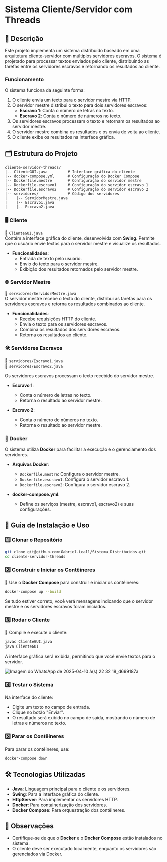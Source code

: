 # Sistema Cliente/Servidor com Threads

## 📖 Descrição

Este projeto implementa um sistema distribuído baseado em uma arquitetura cliente-servidor com múltiplos servidores escravos. O sistema é projetado para processar textos enviados pelo cliente, distribuindo as tarefas entre os servidores escravos e retornando os resultados ao cliente.

### Funcionamento

O sistema funciona da seguinte forma:

1. O cliente envia um texto para o servidor mestre via HTTP.
2. O servidor mestre distribui o texto para dois servidores escravos:
   - **Escravo 1**: Conta o número de letras no texto.
   - **Escravo 2**: Conta o número de números no texto.
3. Os servidores escravos processam o texto e retornam os resultados ao servidor mestre.
4. O servidor mestre combina os resultados e os envia de volta ao cliente.
5. O cliente exibe os resultados na interface gráfica.

## 🗂️ Estrutura do Projeto

```
cliente-servidor-threads/
|-- ClienteGUI.java         # Interface gráfica do cliente
|-- docker-compose.yml      # Configuração do Docker Compose
|-- Dockerfile.mestre       # Configuração do servidor mestre
|-- Dockerfile.escravo1     # Configuração do servidor escravo 1
|-- Dockerfile.escravo2     # Configuração do servidor escravo 2
|-- servidores/             # Código dos servidores
|    |-- ServidorMestre.java
|    |-- Escravo1.java
|    |-- Escravo2.java
```

### 🖥️ Cliente

📂 `ClienteGUI.java`  
Contém a interface gráfica do cliente, desenvolvida com **Swing**. Permite que o usuário envie textos para o servidor mestre e visualize os resultados.

- **Funcionalidades**:
  - Entrada de texto pelo usuário.
  - Envio do texto para o servidor mestre.
  - Exibição dos resultados retornados pelo servidor mestre.

### 🌐 Servidor Mestre

📂 `servidores/ServidorMestre.java`  
O servidor mestre recebe o texto do cliente, distribui as tarefas para os servidores escravos e retorna os resultados combinados ao cliente.

- **Funcionalidades**:
  - Recebe requisições HTTP do cliente.
  - Envia o texto para os servidores escravos.
  - Combina os resultados dos servidores escravos.
  - Retorna os resultados ao cliente.

### 🛠️ Servidores Escravos

📂 `servidores/Escravo1.java`  
📂 `servidores/Escravo2.java`  

Os servidores escravos processam o texto recebido do servidor mestre.

- **Escravo 1**:
  - Conta o número de letras no texto.
  - Retorna o resultado ao servidor mestre.

- **Escravo 2**:
  - Conta o número de números no texto.
  - Retorna o resultado ao servidor mestre.

### 🐳 Docker

O sistema utiliza **Docker** para facilitar a execução e o gerenciamento dos servidores.

- **Arquivos Docker**:
  - `Dockerfile.mestre`: Configura o servidor mestre.
  - `Dockerfile.escravo1`: Configura o servidor escravo 1.
  - `Dockerfile.escravo2`: Configura o servidor escravo 2.

- **docker-compose.yml**:
  - Define os serviços (mestre, escravo1, escravo2) e suas configurações.

## 📌 Guia de Instalação e Uso

### 1️⃣ Clonar o Repositório

```sh
git clone git@github.com:Gabriel-Leall/Sistema_Distribuidos.git
cd cliente-servidor-threads
```

### 2️⃣ Construir e Iniciar os Contêineres

📍 Use o **Docker Compose** para construir e iniciar os contêineres:

```sh
docker-compose up --build
```

Se tudo estiver correto, você verá mensagens indicando que o servidor mestre e os servidores escravos foram iniciados.

### 3️⃣ Rodar o Cliente

📍 Compile e execute o cliente:

```sh
javac ClienteGUI.java
java ClienteGUI
```

A interface gráfica será exibida, permitindo que você envie textos para o servidor.

![Imagem do WhatsApp de 2025-04-10 à(s) 22 32 18_d699187a](https://github.com/user-attachments/assets/16723068-12da-4a27-844b-d6f80f7680dc)

### 4️⃣ Testar o Sistema

Na interface do cliente:

- Digite um texto no campo de entrada.
- Clique no botão "Enviar".
- O resultado será exibido no campo de saída, mostrando o número de letras e números no texto.

### 5️⃣ Parar os Contêineres

Para parar os contêineres, use:

```sh
docker-compose down
```

## 🛠️ Tecnologias Utilizadas

- **Java**: Linguagem principal para o cliente e os servidores.
- **Swing**: Para a interface gráfica do cliente.
- **HttpServer**: Para implementar os servidores HTTP.
- **Docker**: Para containerização dos servidores.
- **Docker Compose**: Para orquestração dos contêineres.

## 📌 Observações

- Certifique-se de que o **Docker** e o **Docker Compose** estão instalados no sistema.
- O cliente deve ser executado localmente, enquanto os servidores são gerenciados via Docker.
